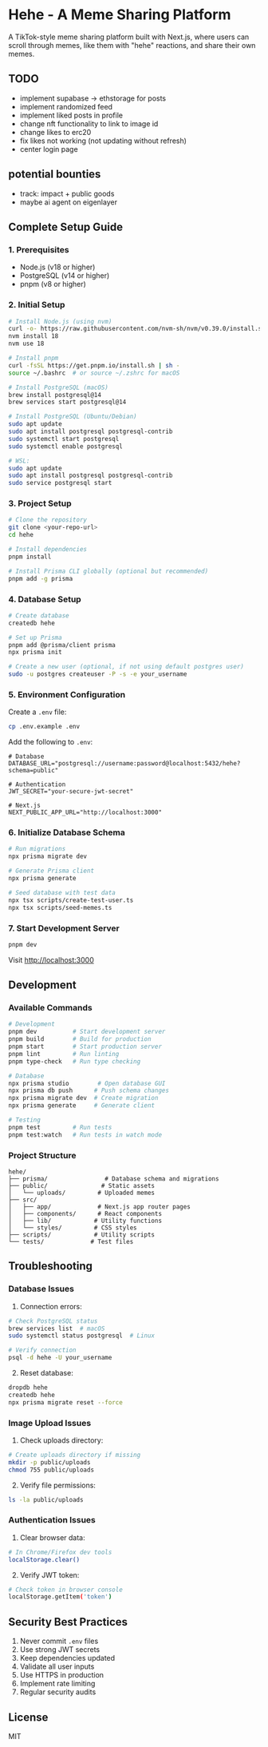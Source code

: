 # Hehe - A Meme Sharing Platform

A TikTok-style meme sharing platform built with Next.js, where users can scroll through memes, like them with "hehe" reactions, and share their own memes.

## TODO
- implement supabase -> ethstorage for posts
- implement randomized feed
- implement liked posts in profile
- change nft functionality to link to image id
- change likes to erc20
- fix likes not working (not updating without refresh)
- center login page

## potential bounties
- track: impact + public goods
- maybe ai agent on eigenlayer



## Complete Setup Guide

### 1. Prerequisites

- Node.js (v18 or higher)
- PostgreSQL (v14 or higher)
- pnpm (v8 or higher)

### 2. Initial Setup

```bash
# Install Node.js (using nvm)
curl -o- https://raw.githubusercontent.com/nvm-sh/nvm/v0.39.0/install.sh | bash
nvm install 18
nvm use 18

# Install pnpm
curl -fsSL https://get.pnpm.io/install.sh | sh -
source ~/.bashrc  # or source ~/.zshrc for macOS

# Install PostgreSQL (macOS)
brew install postgresql@14
brew services start postgresql@14

# Install PostgreSQL (Ubuntu/Debian)
sudo apt update
sudo apt install postgresql postgresql-contrib
sudo systemctl start postgresql
sudo systemctl enable postgresql

# WSL:
sudo apt update
sudo apt install postgresql postgresql-contrib
sudo service postgresql start

```

### 3. Project Setup

```bash
# Clone the repository
git clone <your-repo-url>
cd hehe

# Install dependencies
pnpm install

# Install Prisma CLI globally (optional but recommended)
pnpm add -g prisma
```

### 4. Database Setup

```bash
# Create database
createdb hehe

# Set up Prisma
pnpm add @prisma/client prisma
npx prisma init

# Create a new user (optional, if not using default postgres user)
sudo -u postgres createuser -P -s -e your_username
```

### 5. Environment Configuration

Create a `.env` file:
```bash
cp .env.example .env
```

Add the following to `.env`:
```env
# Database
DATABASE_URL="postgresql://username:password@localhost:5432/hehe?schema=public"

# Authentication
JWT_SECRET="your-secure-jwt-secret"

# Next.js
NEXT_PUBLIC_APP_URL="http://localhost:3000"
```

### 6. Initialize Database Schema

```bash
# Run migrations
npx prisma migrate dev

# Generate Prisma client
npx prisma generate

# Seed database with test data
npx tsx scripts/create-test-user.ts
npx tsx scripts/seed-memes.ts
```

### 7. Start Development Server

```bash
pnpm dev
```

Visit [http://localhost:3000](http://localhost:3000)

## Development

### Available Commands

```bash
# Development
pnpm dev          # Start development server
pnpm build        # Build for production
pnpm start        # Start production server
pnpm lint         # Run linting
pnpm type-check   # Run type checking

# Database
npx prisma studio        # Open database GUI
npx prisma db push      # Push schema changes
npx prisma migrate dev  # Create migration
npx prisma generate     # Generate client

# Testing
pnpm test         # Run tests
pnpm test:watch   # Run tests in watch mode
```

### Project Structure

```
hehe/
├── prisma/                # Database schema and migrations
├── public/               # Static assets
│   └── uploads/         # Uploaded memes
├── src/
│   ├── app/             # Next.js app router pages
│   ├── components/      # React components
│   ├── lib/            # Utility functions
│   └── styles/         # CSS styles
├── scripts/            # Utility scripts
└── tests/             # Test files
```

## Troubleshooting

### Database Issues

1. Connection errors:
```bash
# Check PostgreSQL status
brew services list  # macOS
sudo systemctl status postgresql  # Linux

# Verify connection
psql -d hehe -U your_username
```

2. Reset database:
```bash
dropdb hehe
createdb hehe
npx prisma migrate reset --force
```

### Image Upload Issues

1. Check uploads directory:
```bash
# Create uploads directory if missing
mkdir -p public/uploads
chmod 755 public/uploads
```

2. Verify file permissions:
```bash
ls -la public/uploads
```

### Authentication Issues

1. Clear browser data:
```bash
# In Chrome/Firefox dev tools
localStorage.clear()
```

2. Verify JWT token:
```bash
# Check token in browser console
localStorage.getItem('token')
```

## Security Best Practices

1. Never commit `.env` files
2. Use strong JWT secrets
3. Keep dependencies updated
4. Validate all user inputs
5. Use HTTPS in production
6. Implement rate limiting
7. Regular security audits

## License

MIT